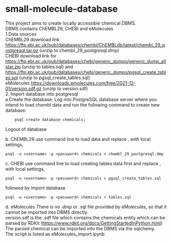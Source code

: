 # small-molecule-database
This project aims to create locally accessible chemical DBMS.  
DBMS contains ChEMBL29, CHEBI and eMolecules  
1.Data sources  
ChEMBL29 download link https://ftp.ebi.ac.uk/pub/databases/chembl/ChEMBLdb/latest/chembl_29_postgresql.tar.gz (unzip to chembl_29_postgresql.dmp)  
CHEBI download link for https://ftp.ebi.ac.uk/pub/databases/chebi/generic_dumps/generic_dump_allstar.zip (unzip to tables.sql) and  
https://ftp.ebi.ac.uk/pub/databases/chebi/generic_dumps/pgsql_create_tables.sql (unzip to pgsql_create_tables.sql)  
eMolecules https://downloads.emolecules.com/free/2021-12-01/version.sdf.gz (unzip to version.sdf)  
2. Import database into postgresql  
a.Create the database: Log into PostgreSQL database server where you intend to load chembl data and run the following command to create new database:
```
    psql create database chemicals;
```
Logout of database

b. ChEMBL29 
use command line to load data and replace <username>, <password> with local settings,
```
psql -u <username> -p <password> chemicals < chembl_29_postgresql.dmp
```
c. CHEBI
use command line to load creating tables data first and replace <username>, <password> with local settings,
```
psql -u <username> -p <password> chemicals < pgsql_create_tables.sql
```
followed by import database
```
psql -u <username> -p <password> chemicals < tables.sql
```
d. eMolecules
There is no .dmp or .sql file provided by eMolecules, so that it cannot be imported into DBMS directly.   
version.sdf is the .sdf file which contains the chemicals entity which can be parsed by RDKit (https://www.rdkit.org/docs/GettingStartedInPython.html)  
The parsed chemical can be imported into the DBMS via the sqlchemy.  
The script is listed as eMolecules_import.ipynb  
